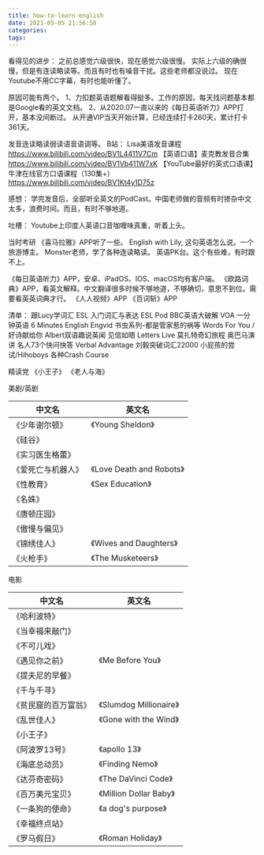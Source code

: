 ```yaml
---
title: how-to-learn-english
date: 2021-05-05 21:56:58
categories:
tags:
---
```


看得见的进步：
之前总感觉六级很快，现在感觉六级很慢。
实际上六级的确很慢，但是有连读略读等。而且有时也有噪音干扰。这些老师都没说过。
现在Youtube不用CC字幕，有时也能听懂了。

原因可能有两个。
1、力扣题英语题解看得挺多。工作的原因，每天找问题基本都是Google看的英文文档。
2、从2020.07一直以来的《每日英语听力》APP打开，基本没间断过。
从开通VIP当天开始计算，已经连续打卡260天，累计打卡361天。

发音连读略读弱读语音语调等。
B站：
Lisa美语发音课程
https://www.bilibili.com/video/BV1L4411V7Cm
【英语口语】麦克教发音合集
https://www.bilibili.com/video/BV1Vb411W7xK
【YouTube最好的英式口语课】牛津在线官方口语课程（130集+）
https://www.bilibili.com/video/BV1Kt4y1D75z

感想：
学完发音后，全部听全英文的PodCast。中国老师做的音频有时掺杂中文太多，浪费时间。而且，有时不够地道。

吐槽：
Youtube上印度人英语口音咖喱味真重，听着上头。

当时考研
《喜马拉雅》APP听了一些。
English with Lily, 这句英语怎么说。一个旅游博主。
Monster老师，学了各种连读略读。
英语PK台。这个有些难，有时跟不上。


《每日英语听力》APP，安卓、iPadOS、IOS、macOS均有客户端。
《欧路词典》APP，看英文解释。中文翻译很多时候不够地道，不够确切，意思不到位。需要看英英词典才行。
《人人视频》APP
《百词斩》APP


清单：
跟Lucy学词汇
ESL 入门词汇与表达
ESL Pod
BBC英语大破解
VOA 一分钟英语
6 Minutes English
Engvid
书虫系列-都是管家惹的祸等
Words For You / 好诗献给你
Albert双语趣说英闻
见信如晤 Letters Live
莫扎特奇幻旅程
奥巴马演讲
名人73个快问快答
Verbal Advantage
刘毅突破词汇22000
小屁孩的尝试/Hihoboys
各种Crash Course


精读党
《小王子》
《老人与海》

美剧/英剧

|中文名 | 英文名 |
|---- | ----   |
|《少年谢尔顿》|《Young Sheldon》|
|《硅谷》  |                    |
|《实习医生格蕾》|                |
|《爱死亡与机器人》  | 《Love Death and Robots》  |
| 《性教育》 | 《Sex Education》|
|《名姝》  |                  |
|《唐顿庄园》 |       |
|《傲慢与偏见》|      |
|《锦绣佳人》|《Wives and Daughters》|
|《火枪手》| 《The Musketeers》 |


电影

|中文名 | 英文名 |
|---- | ----   |
|《哈利波特》|                               |
|《当幸福来敲门》|                               |
|《不可儿戏》|                               |
|《遇见你之前》|《Me Before You》              |
|《提夫尼的早餐》|                             |
|《千与千寻》|                                |
|《贫民窟的百万富翁》|《Slumdog Millionaire》   |
|《乱世佳人》|《Gone with the Wind》           |
|《小王子》|                                  |
|《阿波罗13号》| 《apollo 13》                 |
|《海底总动员》|《Finding Nemo》               |
|《达芬奇密码》| 《The DaVinci Code》           |
|《百万美元宝贝》| 《Million Dollar Baby》      |
|《一条狗的使命》| 《a dog's purpose》          |
|《幸福终点站》|           |
|《罗马假日》|《Roman Holiday》|








